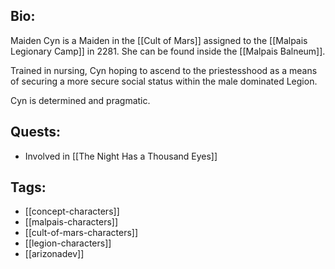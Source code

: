 ## Bio:

Maiden Cyn is a Maiden in the [[Cult of Mars]] assigned to the [[Malpais Legionary Camp]] in 2281. She can be found inside the [[Malpais Balneum]]. 

Trained in nursing, Cyn hoping to ascend to the priestesshood as a means of securing a more secure social status within the male dominated Legion.

Cyn is determined and pragmatic.

## Quests:

- Involved in [[The Night Has a Thousand Eyes]]

## Tags:

- [[concept-characters]]
- [[malpais-characters]]
- [[cult-of-mars-characters]]
- [[legion-characters]]
- [[arizonadev]]